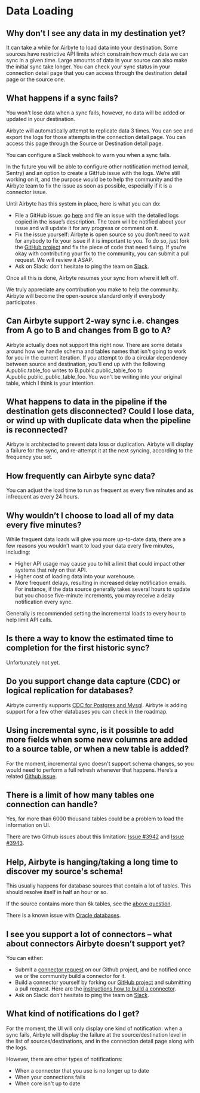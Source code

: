 # Data Loading

## **Why don’t I see any data in my destination yet?**

It can take a while for Airbyte to load data into your destination. Some sources have restrictive API limits which constrain how much 
data we can sync in a given time. Large amounts of data in your source can also make the initial sync take longer. You can check your
sync status in your connection detail page that you can access through the destination detail page or the source one.

## **What happens if a sync fails?**

You won't lose data when a sync fails, however, no data will be added or updated in your destination.

Airbyte will automatically attempt to replicate data 3 times. You can see and export the logs for those attempts in the connection 
detail page. You can access this page through the Source or Destination detail page.

You can configure a Slack webhook to warn you when a sync fails.

In the future you will be able to configure other notification method (email, Sentry) and an option to create a
GitHub issue with the logs. We’re still working on it, and the purpose would be to help the community and the Airbyte team to fix the
issue as soon as possible, especially if it is a connector issue.

Until Airbyte has this system in place, here is what you can do:

* File a GitHub issue: go [here](https://github.com/airbytehq/airbyte/issues/new?assignees=&labels=type%2Fbug&template=bug-report.md&title=) 
  and file an issue with the detailed logs copied in the issue’s description. The team will be notified about your issue and will update
  it for any progress or comment on it.  
* Fix the issue yourself: Airbyte is open source so you don’t need to wait for anybody to fix your issue if it is important to you.
  To do so, just fork the [GitHub project](https://github.com/airbytehq/airbyte) and fix the piece of code that need fixing. If you’re okay
  with contributing your fix to the community, you can submit a pull request. We will review it ASAP.
* Ask on Slack: don’t hesitate to ping the team on [Slack](https://slack.airbyte.io).

Once all this is done, Airbyte resumes your sync from where it left off.

We truly appreciate any contribution you make to help the community. Airbyte will become the open-source standard only if everybody participates.

## **Can Airbyte support 2-way sync i.e. changes from A go to B and changes from B go to A?**

Airbyte actually does not support this right now. There are some details around how we handle schema and tables names that isn't going to 
work for you in the current iteration.
If you attempt to do a circular dependency between source and destination, you'll end up with the following
A.public.table_foo writes to B.public.public_table_foo to A.public.public_public_table_foo. You won't be writing into your original table,
which I think is your intention.


## **What happens to data in the pipeline if the destination gets disconnected? Could I lose data, or wind up with duplicate data when the pipeline is reconnected?**

Airbyte is architected to prevent data loss or duplication. Airbyte will display a failure for the sync, and re-attempt it at the next syncing,
according to the frequency you set.

## **How frequently can Airbyte sync data?**

You can adjust the load time to run as frequent as every five minutes and as infrequent as every 24 hours.

## **Why wouldn’t I choose to load all of my data every five minutes?**

While frequent data loads will give you more up-to-date data, there are a few reasons you wouldn’t want to load your data every five minutes, including:

* Higher API usage may cause you to hit a limit that could impact other systems that rely on that API.
* Higher cost of loading data into your warehouse.
* More frequent delays, resulting in increased delay notification emails. For instance, if the data source generally takes several hours to 
  update but you choose five-minute increments, you may receive a delay notification every sync.

Generally is recommended setting the incremental loads to every hour to help limit API calls.

## **Is there a way to know the estimated time to completion for the first historic sync?**

Unfortunately not yet.

## **Do you support change data capture \(CDC\) or logical replication for databases?**

Airbyte currently supports [CDC for Postgres and Mysql](../understanding-airbyte/cdc.md). Airbyte is adding support for a few other 
databases you can check in the roadmap.

## Using incremental sync, is it possible to add more fields when some new columns are added to a source table, or when a new table is added?

For the moment, incremental sync doesn't support schema changes, so you would need to perform a full refresh whenever that happens.
Here’s a related [Github issue](https://github.com/airbytehq/airbyte/issues/1601).

## There is a limit of how many tables one connection can handle?

Yes, for more than 6000 thousand tables could be a problem to load the information on UI.

There are two Github issues about this limitation: [Issue #3942](https://github.com/airbytehq/airbyte/issues/3942) 
and [Issue #3943](https://github.com/airbytehq/airbyte/issues/3943).

## Help, Airbyte is hanging/taking a long time to discover my source's schema!

This usually happens for database sources that contain a lot of tables. This should resolve itself in half an hour or so.

If the source contains more than 6k tables, see the [above question](#there-is-a-limit-of-how-many-tables-one-connection-can-handle).

There is a known issue with [Oracle databases](https://github.com/airbytehq/airbyte/issues/4944).

## **I see you support a lot of connectors – what about connectors Airbyte doesn’t support yet?**

You can either:

* Submit a [connector request](https://github.com/airbytehq/airbyte/issues/new?assignees=&labels=area%2Fintegration%2C+new-integration&template=new-integration-request.md&title=) on our Github project, and be notified once we or the community build a connector for it. 
* Build a connector yourself by forking our [GitHub project](https://github.com/airbytehq/airbyte) and submitting a pull request. Here
  are the [instructions how to build a connector](../contributing-to-airbyte/README.md).
* Ask on Slack: don’t hesitate to ping the team on [Slack](https://slack.airbyte.io).

## **What kind of notifications do I get?**

For the moment, the UI will only display one kind of notification: when a sync fails, Airbyte will display the failure at the source/destination 
level in the list of sources/destinations, and in the connection detail page along with the logs.

However, there are other types of notifications:

* When a connector that you use is no longer up to date
* When your connections fails
* When core isn't up to date

